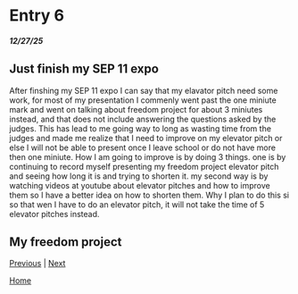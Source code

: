 # Entry 6
##### 12/27/25

## Just finish my SEP 11 expo

 After finshing my SEP 11 expo I can say that my elavator pitch need some work, for most of my presentation I commenly went past the one miniute mark and went on talking about freedom project for about 3 miniutes instead, and that does not include answering the questions asked by the judges. This has lead to me going way to long as wasting time from the judges and made me realize that I need to improve on my elevator pitch or else I will not be able to present once I leave school or do not have more then one miniute. How I am going to improve is by doing 3 things. one is by continuing to record myself presenting my freedom project elevator pitch and seeing how long it is and trying to shorten it. my second way is by watching videos at youtube about elevator pitches and how to improve them so I have a better idea on how to shorten them. Why I plan to do this si so that wen I have to do an elevator pitch, it will not take the time of 5 elevator pitches instead.

 ## My freedom project 
   

[Previous](entry05.md) | [Next](entry07.md)

[Home](../README.md)
